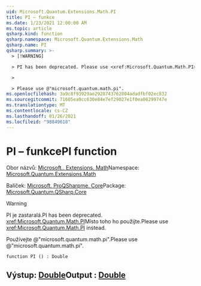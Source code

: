 ```yaml
---
uid: Microsoft.Quantum.Extensions.Math.PI
title: PI – funkce
ms.date: 1/23/2021 12:00:00 AM
ms.topic: article
qsharp.kind: function
qsharp.namespace: Microsoft.Quantum.Extensions.Math
qsharp.name: PI
qsharp.summary: >-
  > [!WARNING]

  > PI has been deprecated. Please use <xref:Microsoft.Quantum.Math.PI> instead.

  >

  > Please use @"microsoft.quantum.math.pi".
ms.openlocfilehash: 3a9c8f93929ae2928743762804adadfbf02ec832
ms.sourcegitcommit: 71605ea9cc630e84e7ef29027e1f0ea06299747e
ms.translationtype: MT
ms.contentlocale: cs-CZ
ms.lasthandoff: 01/26/2021
ms.locfileid: "98849618"
---
```

# <a name="pi-function"></a><span data-ttu-id="7991d-102">PI – funkce</span><span class="sxs-lookup"><span data-stu-id="7991d-102">PI function</span></span>

<span data-ttu-id="7991d-103">Obor názvů: [Microsoft.. Extensions. Math](xref:Microsoft.Quantum.Extensions.Math)</span><span class="sxs-lookup"><span data-stu-id="7991d-103">Namespace: [Microsoft.Quantum.Extensions.Math](xref:Microsoft.Quantum.Extensions.Math)</span></span>

<span data-ttu-id="7991d-104">Balíček: [Microsoft. ProQSharpme. Core](https://nuget.org/packages/Microsoft.Quantum.QSharp.Core)</span><span class="sxs-lookup"><span data-stu-id="7991d-104">Package: [Microsoft.Quantum.QSharp.Core](https://nuget.org/packages/Microsoft.Quantum.QSharp.Core)</span></span>


> [!WARNING]
> <span data-ttu-id="7991d-105">PI je zastaralá.</span><span class="sxs-lookup"><span data-stu-id="7991d-105">PI has been deprecated.</span></span> <span data-ttu-id="7991d-106"><xref:Microsoft.Quantum.Math.PI>Místo toho ho použijte.</span><span class="sxs-lookup"><span data-stu-id="7991d-106">Please use <xref:Microsoft.Quantum.Math.PI> instead.</span></span>
>
> <span data-ttu-id="7991d-107">Používejte @"microsoft.quantum.math.pi".</span><span class="sxs-lookup"><span data-stu-id="7991d-107">Please use @"microsoft.quantum.math.pi".</span></span>



```qsharp
function PI () : Double
```


## <a name="output--double"></a><span data-ttu-id="7991d-108">Výstup: [Double](xref:microsoft.quantum.lang-ref.double)</span><span class="sxs-lookup"><span data-stu-id="7991d-108">Output : [Double](xref:microsoft.quantum.lang-ref.double)</span></span>

